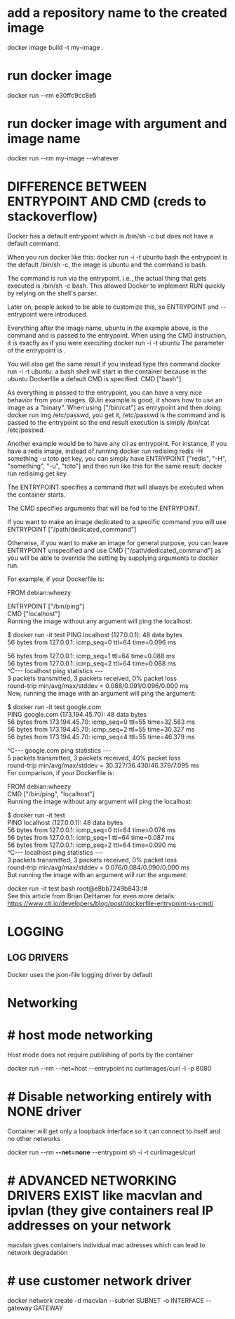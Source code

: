 # add a repository name to the created image
docker image build -t my-image .

# run docker image
docker run --rm e30ffc9cc8e5

# run docker image with argument and image name
 docker run --rm my-image --whatever

# DIFFERENCE BETWEEN ENTRYPOINT AND CMD (creds to stackoverflow)
Docker has a default entrypoint which is /bin/sh -c but does not have a default command.

When you run docker like this: docker run -i -t ubuntu bash the entrypoint is the default /bin/sh -c, the image is ubuntu and the command is bash.

The command is run via the entrypoint. i.e., the actual thing that gets executed is /bin/sh -c bash. This allowed Docker to implement RUN quickly by relying on the shell's parser.

Later on, people asked to be able to customize this, so ENTRYPOINT and --entrypoint were introduced.

Everything after the image name, ubuntu in the example above, is the command and is passed to the entrypoint. When using the CMD instruction, it is exactly as if you were executing
docker run -i -t ubuntu <cmd>
The parameter of the entrypoint is <cmd>.

You will also get the same result if you instead type this command docker run -i -t ubuntu: a bash shell will start in the container because in the ubuntu Dockerfile a default CMD is specified:
CMD ["bash"].

As everything is passed to the entrypoint, you can have a very nice behavior from your images. @Jiri example is good, it shows how to use an image as a "binary". When using ["/bin/cat"] as entrypoint and then doing docker run img /etc/passwd, you get it, /etc/passwd is the command and is passed to the entrypoint so the end result execution is simply /bin/cat /etc/passwd.

Another example would be to have any cli as entrypoint. For instance, if you have a redis image, instead of running docker run redisimg redis -H something -u toto get key, you can simply have ENTRYPOINT ["redis", "-H", "something", "-u", "toto"] and then run like this for the same result: docker run redisimg get key.

The ENTRYPOINT specifies a command that will always be executed when the container starts.

The CMD specifies arguments that will be fed to the ENTRYPOINT.

If you want to make an image dedicated to a specific command you will use ENTRYPOINT ["/path/dedicated_command"]

Otherwise, if you want to make an image for general purpose, you can leave ENTRYPOINT unspecified and use CMD ["/path/dedicated_command"] as you will be able to override the setting by supplying arguments to docker run.

For example, if your Dockerfile is:

FROM debian:wheezy  

ENTRYPOINT ["/bin/ping"]  
CMD ["localhost"]  
Running the image without any argument will ping the localhost:

$ docker run -it test
PING localhost (127.0.0.1): 48 data bytes  
56 bytes from 127.0.0.1: icmp_seq=0 ttl=64 time=0.096 ms    

56 bytes from 127.0.0.1: icmp_seq=1 ttl=64 time=0.088 ms  
56 bytes from 127.0.0.1: icmp_seq=2 ttl=64 time=0.088 ms  
^C--- localhost ping statistics ---  
3 packets transmitted, 3 packets received, 0% packet loss  
round-trip min/avg/max/stddev = 0.088/0.091/0.096/0.000 ms  
Now, running the image with an argument will ping the argument:  

$ docker run -it test google.com  
PING google.com (173.194.45.70): 48 data bytes  
56 bytes from 173.194.45.70: icmp_seq=0 ttl=55 time=32.583 ms  
56 bytes from 173.194.45.70: icmp_seq=2 ttl=55 time=30.327 ms  
56 bytes from 173.194.45.70: icmp_seq=4 ttl=55 time=46.379 ms  

^C--- google.com ping statistics ---  
5 packets transmitted, 3 packets received, 40% packet loss  
round-trip min/avg/max/stddev = 30.327/36.430/46.379/7.095 ms  
For comparison, if your Dockerfile is:

FROM debian:wheezy  
CMD ["/bin/ping", "localhost"]  
Running the image without any argument will ping the localhost:  

$ docker run -it test  
PING localhost (127.0.0.1): 48 data bytes  
56 bytes from 127.0.0.1: icmp_seq=0 ttl=64 time=0.076 ms  
56 bytes from 127.0.0.1: icmp_seq=1 ttl=64 time=0.087 ms   
56 bytes from 127.0.0.1: icmp_seq=2 ttl=64 time=0.090 ms  
^C--- localhost ping statistics ---  
3 packets transmitted, 3 packets received, 0% packet loss    
round-trip min/avg/max/stddev = 0.076/0.084/0.090/0.000 ms  
But running the image with an argument will run the argument:  

docker run -it test bash 
root@e8bb7249b843:/#  
See this article from Brian DeHamer for even more details: https://www.ctl.io/developers/blog/post/dockerfile-entrypoint-vs-cmd/  

# LOGGING
## LOG DRIVERS
Docker uses the json-file logging driver by default


# Networking
# # host mode networking
Host mode does not require publishing of ports by the container

docker run --rm --net=host --entrypoint nc curlimages/curl -l -p 8080


# # Disable networking entirely with NONE driver
Container will get only a loopback interface so it can connect to itself and no other networks

docker run --rm **--net=none** --entrypoint sh -i -t curlimages/curl 


# # ADVANCED NETWORKING DRIVERS EXIST like macvlan and ipvlan (they give containers real IP addresses on your network
macvlan gives containers individual mac adresses which can lead to network degradation 

# # use customer network driver
docker network create -d macvlan --subnet SUBNET -o INTERFACE --gateway GATEWAY

